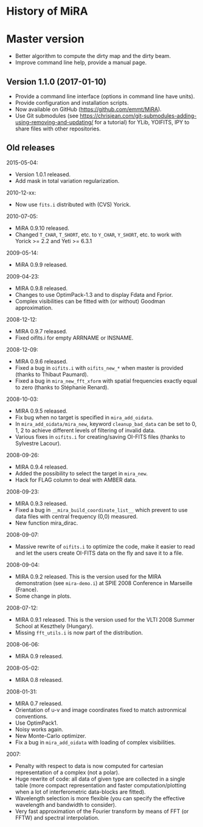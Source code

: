 # History of MiRA

# Master version
* Better algorithm to compute the dirty map and the dirty beam.
* Improve command line help, provide a manual page.

## Version 1.1.0 (2017-01-10)
* Provide a command line interface (options in command line have units).
* Provide configuration and installation scripts.
* Now available on GitHub (https://github.com/emmt/MiRA).
* Use Git submodules (see
  https://chrisjean.com/git-submodules-adding-using-removing-and-updating/ for
  a tutorial) for YLib, YOIFITS, IPY to share files with other repositories.

## Old releases
2015-05-04:
* Version 1.0.1 released.
* Add mask in total variation regularization.

2010-12-xx:
* Now use `fits.i` distributed with (CVS) Yorick.

2010-07-05:
* MiRA 0.9.10 released.
* Changed `T_CHAR`, `T_SHORT`, etc. to `Y_CHAR`, `Y_SHORT`, etc. to work with
  Yorick >= 2.2 and Yeti >= 6.3.1

2009-05-14:
* MiRA 0.9.9 released.

2009-04-23:
* MIRA 0.9.8 released.
* Changes to use OptimPack-1.3 and to display Fdata and Fprior.
* Complex visibilities can be fitted with (or without) Goodman
  approximation.

2008-12-12:
* MIRA 0.9.7 released.
* Fixed oifits.i for empty ARRNAME or INSNAME.

2008-12-09:
* MIRA 0.9.6 released.
* Fixed a bug in `oifits.i` with `oifits_new_*` when master is provided
  (thanks to Thibaut Paumard).
* Fixed a bug in `mira_new_fft_xform` with spatial frequencies exactly
  equal to zero (thanks to Stéphanie Renard).

2008-10-03:
* MIRA 0.9.5 released.
* Fix bug when no target is specified in `mira_add_oidata`.
* In `mira_add_oidata/mira_new`, keyword `cleanup_bad_data` can be set
  to 0, 1, 2 to achieve different levels of filtering of invalid data.
* Various fixes in `oifits.i` for creating/saving OI-FITS files (thanks
  to Sylvestre Lacour).

2008-09-26:
* MIRA 0.9.4 released.
* Added the possibility to select the target in `mira_new`.
* Hack for FLAG column to deal with AMBER data.

2008-09-23:
* MIRA 0.9.3 released.
* Fixed a bug in `__mira_build_coordinate_list__` which prevent to use
  data files with central frequency (0,0) measured.
* New function mira_dirac.

2008-09-07:
* Massive rewrite of `oifits.i` to optimize the code, make it easier to read
  and let the users create OI-FITS data on the fly and save it to a file.

2008-09-04:
* MIRA 0.9.2 released.  This is the version used for the MIRA demonstration
  (see `mira-demo.i`) at SPIE 2008 Conference in Marseille (France).
* Some change in plots.

2008-07-12:
* MIRA 0.9.1 released.  This is the version used for the VLTI 2008 Summer
  School at Keszthely (Hungary).
* Missing `fft_utils.i` is now part of the distribution.

2008-06-06:
* MIRA 0.9 released.

2008-05-02:
* MIRA 0.8 released.

2008-01-31:
* MIRA 0.7 released.
* Orientation of u-v and image coordinates fixed to match astronmical
  conventions.
* Use OptimPack1.
* Noisy works again.
* New Monte-Carlo optimizer.
* Fix a bug in `mira_add_oidata` with loading of complex visibilities.


2007:
* Penalty with respect to data is now computed for cartesian representation
  of a complex (not a polar).
* Huge rewrite of code: all data of given type are collected in a single
  table (more compact representation and faster computation/plotting when a
  lot of interferometric data-blocks are fitted).
* Wavelength selection is more flexible (you can specify the effective
  wavelength and bandwidth to consider).
* Very fast approximation of the Fourier transform by means of FFT (or FFTW)
  and spectral interpolation.
